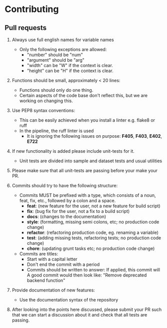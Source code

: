 # Contributing

## Pull requests

1. Always use full english names for variable names

    - Only the following exceptions are allowed:
      - "number" should be "num"
      - "argument" should be "arg"
      - "width" can be "W" if the context is clear.
      - "height" can be "H" if the context is clear.
      
2. Functions should be small, approximately < 20 lines:

   - Functions should only do one thing.
   - Certain aspects of the code base don't reflect this, but we are working on changing this. 

3. Use PEP8 syntax conventions:

   - This can be easily achieved when you install a linter e.g. flake8 or ruff
   - In the pipeline, the ruff linter is used
     - It is ignoring the following issues on purpose: **F405**, **F403**, **E402**, **E722**

4. If new functionality is added please include unit-tests for it.
   - Unit tests are divided into sample and dataset tests and usual utilities

5. Please make sure that all unit-tests are passing before your make your PR.

6. Commits should try to have the following structure:
   - Commits MUST be prefixed with a type, which consists of a noun, feat, fix, etc., followed by a colon and a space.
     - **feat**: (new feature for the user, not a new feature for build script)
     - **fix**: (bug fix for the user, not a fix to a build script)
     - **docs**: (changes to the documentation)
     - **style**: (formatting, missing semi colons, etc; no production code change)
     - **refactor**: (refactoring production code, eg. renaming a variable)
     - **test**: (adding missing tests, refactoring tests; no production code change)
     - **chore**: (updating grunt tasks etc; no production code change)
   - Commits are titles:
     - Start with a capital letter
     - Don't end the commit with a period
     - Commits should be written to answer: If applied, this commit will A good commit would then look like: "Remove deprecated backend function"

7. Provide documentation of new features:

   - Use the documentation syntax of the repository
   
8. After looking into the points here discussed, please submit your PR such that we can start a discussion about it and check that all tests are passing.